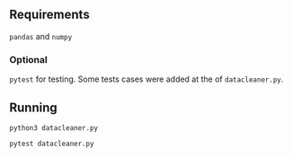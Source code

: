 ## Requirements

`pandas` and `numpy`

### Optional

`pytest` for testing. Some tests cases were added at the of `datacleaner.py`.

## Running

`python3 datacleaner.py`

`pytest datacleaner.py`
